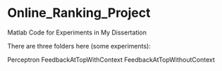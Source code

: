 # Online_Ranking_Project
Matlab Code for Experiments in My Dissertation

There are three folders here (some experiments):

Perceptron
FeedbackAtTopWithContext
FeedbackAtTopWithoutContext


